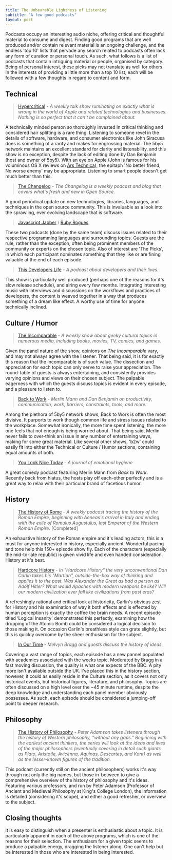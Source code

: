 ```yaml
---
title: The Unbearable Lightness of Listening
subtitle: "A few good podcasts"
layout: post
---
```


Podcasts occupy an interesting audio niche, offering critical and thoughtful material to consume and digest. Finding good programs that are well produced and/or contain relevant material is an ongoing challenge, and the endless 'top 10' lists that pervade any search related to podcasts often lack any form of curation or personal touch. As such, what follows is a list of podcasts that contain intriguing material or people, organised by category. Being of personal interest, these picks may not translate as well for others. In the interests of providing a little more than a top 10 list, each will be followed with a few thoughts in regard to content and form.

## Technical

> [Hypercritical][L1] - <em class="quote">A weekly talk show ruminating on exactly what is wrong in the world of Apple and related technologies and businesses. Nothing is so perfect that it can't be complained about.</em>

A technically minded person so thoroughly invested in critical thinking and considered hair splitting is a rare thing. Listening to someone revel in the details of software, hardware, and consumer electronics like John Siracusa does is something of a rarity and makes for engrossing material. The 5by5 network maintains an excellent standard for clarity and listenability, and this show is no exception, despite the lack of editing done by Dan Benjamin (host and owner of 5by5). With an eye on Apple (John is famous for his voluminous OS X reviews on [Ars Technica][L2]), the epitaph 'No better friend, No worse enemy' may be appropriate. Listening to smart people doesn't get much better than this.

> [The Changelog][L3] - <em class="quote">The Changelog is a weekly podcast and blog that covers what's fresh and new in Open Source.</em>

A good periodical update on new technologies, libraries, languages, and techniques in the open source community. This is invaluable as a look into the sprawling, ever evolving landscape that is software.

> [Javascript Jabber][L4] / [Ruby Rogues](http://rubyrogues.com/)

These two podcasts (done by the same team) discuss issues related to their respective programming languages and surrounding topics. Guests are the rule, rather than the exception, often being prominent members of the community or experts on the chosen topic. Also of interest are 'The Picks', in which each participant nominates something that they like or are fining valuable at the end of each episode.

> [This Developers Life][L5] - <em class="quote">A podcast about developers and their lives.</em>

This show is particularly well produced (perhaps one of the reasons for it's slow release schedule), and airing every few months. Integrating interesting music with interviews and discussions on the workflows and practices of developers, the content is weaved together in a way that produces something of a dream like effect. A worthy use of time for anyone technically inclined.


## Culture / Humor

> [The Incomparable][L6] - <em class="quote">A weekly show about geeky cultural topics in numerous media, including books, movies, TV, comics, and games.</em>

Given the panel nature of the show, opinions on <em>The Incomparable</em> vary, and may not always agree with the listener. That being said, it is for exactly this reason that the Incomparable is of such value. The dissection and appreciation for each topic can only serve to raise your appreciation. The round-table of guests is always entertaining, and consistently provides varying  opinions and views on their chosen subject. The palpable eagerness with which the guests discuss topics is evident in every episode, and a pleasure to listen to.

> [Back to Work][L7] - <em class="quote">Merlin Mann and Dan Benjamin on productivity, communication, work, barriers, constraints, tools, and more.</em>

Among the plethora of 5by5 network shows, Back to Work is often the most divisive. It purports to work though common life and stress issues related to the workplace. Somewhat ironically, the more time spent listening, the more one feels that not enough is being worried about. That being said, Merlin never fails to over-think an issue in any number of entertaining ways, making for some great material. Like several other shows, 'b2w' could easily fit into either the Technical or Culture / Humor sections, containing equal amounts of both.

> [You Look Nice Today][L8] - <em>A journal of emotional hygiene </em>

A great comedy podcast featuring Merlin Mann from <em>Back to Work</em>. Recently back from hiatus, the hosts play off each-other perfectly and is a great way to relax with their particular brand of facetious humor.


## History

> [The History of Rome][L9] - <em>A weekly podcast tracing the history of the Roman Empire, beginning with Aeneas's arrival in Italy and ending with the exile of Romulus Augustulus, last Emperor of the Western Roman Empire.</em> [Completed]

An exhaustive history of the Roman empire and it's leading actors, this is a must for anyone interested in history, especially ancient. Wonderful pacing and tone help this 150+ episode show fly. Each of the characters (especially the mid-to-late republic) is given vivid life and even handed consideration. History at it's best.

> [Hardcore History][L10] - <em>In "Hardcore History" the very unconventional Dan Carlin takes his "Martian", outside-the-box way of thinking and applies it to the past. Was Alexander the Great as bad a person as Adolf Hitler? What would Apaches with modern weapons be like? Will our modern civilization ever fall like civilizations from past eras?</em>

A refreshingly rational and critical look at historicity, Carlin's obvious zest for History and his
examination of way it both effects and is effected by human perception is exactly the coffee the
brain needs. A recent episode titled ‘Logical Insanity' demonstrated this perfectly, examining how
the dropping of the Atomic Bomb could be considered a logical decision to those making it. On
occasion Carlin's breathless style can grate slightly, but this is quickly overcome by the sheer
enthusiasm for the subject.

> [In Our Time][L11] - <em>Melvyn Bragg and guests discuss the history of ideas.</em>

Covering a vast range of topics, each episode has a new pannel populated with academics associated with the weeks topic. Moderated by Bragg in a fast moving discussion, the quality is what one expects of the BBC. A pity more isn't available outside the UK. I've placed this in the history section, however, it could as easily reside in the Culture section, as it covers not only historical events, but historical figures, literature, and philosophy. Topics are often discussed on a high level over the ~45 minute runtime, despite the deep knowledge and understanding each panel member obviously possesses. As such, each episode should be considered a jumping-off point to deeper research.

## Philosophy

> [The History of Philosophy][L12] - <em>Peter Adamson takes listeners through the history of Western philosophy, "without any gaps." Beginning with the earliest ancient thinkers, the series will look at the ideas and lives of the major philosophers (eventually covering in detail such giants as Plato, Aristotle, Avicenna, Aquinas, Descartes, and Kant) as well as the lesser-known figures of the tradition.</em>

This podcast (currently still on the ancient philosophers) works it's way through not only the big names, but those in-between to give a comprehensive overview of the history of philosophy and it's ideas. Featuring various professors, and run by Peter Adamson (Professor of Ancient and Medieval Philosophy at King's College London), the information is detailed (considering it's scope), and either a good refresher, or overview to the subject.

## Closing thoughts

It is easy to distinguish when a presenter is enthusiastic about a topic. It is particularly apparent in each of the above programs, which is one of the reasons for their selection. The enthusiasm for a given topic seems to produce a palpable energy, dragging the listener along. One can't help but be interested in those who are interested in being interested.

[L1]: http://5by5.tv/hypercritical/
[L2]: http://www.arstechnica.com
[L3]: http://thechangelog.com/
[L4]: http://javascriptjabber.com/
[L5]: http://thisdeveloperslife.com/
[L6]: http://5by5.tv/incomparable
[L7]: http://5by5.tv/b2w/
[L8]: http://youlooknicetoday.com/
[L9]: http://thehistoryofrome.typepad.com/
[L10]: http://www.dancarlin.com/disp.php/hh
[L11]: http://www.bbc.co.uk/programmes/b006qykl
[L12]: http://www.historyofphilosophy.net/

